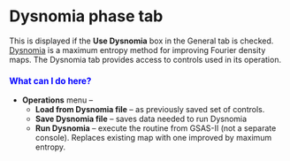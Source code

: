 <!--- Don't change the HTML version of this file; edit the .md version -->
<a name="Phase-Dysnomia"></a>
# **Dysnomia** phase tab

This is displayed if the **Use Dysnomia** box in the General tab is checked. [Dysnomia](https://doi.org/10.1017/S088571561300002X) is a maximum entropy method for improving Fourier density maps. The Dysnomia tab provides access to controls used in its operation.

<H3 style="color:blue;font-size:1.1em">What can I do here?</H3>

* **Operations** menu –
    * **Load from Dysnomia file** – as previously saved set of controls.
    * **Save Dysnomia file** – saves data needed to run Dysnomia
    * **Run Dysnomia** – execute the routine from GSAS-II (not a separate console). Replaces existing map with one improved by maximum entropy.
